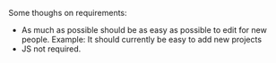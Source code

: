Some thoughs on requirements:

- As much as possible should be as easy as possible to edit for new people. Example: It should currently be easy to add new projects
- JS not required.
